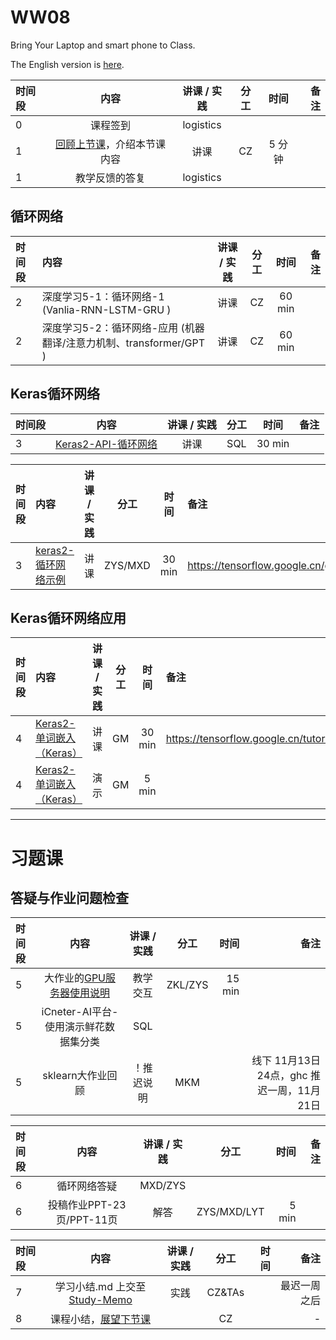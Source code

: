 # WW08  

Bring Your Laptop and smart phone  to Class. 

The English version is [here](WW9-Plan-en.md).

| 时间段 |  内容    | 讲课 / 实践     |  分工  | 时间   |  备注       |
| :---   |   :----:    |   :----:    |    :----: |  :---:   | ---: |
|   0    |  课程签到     |  logistics   |          |         |      |
|   1    |  [回顾上节课](../WW8/WW8-Plan.md)，介绍本节课内容     |  讲课    |     CZ     |  5 分钟     |    |
|   1    |  教学反馈的答复     |  logistics   |          |         |      |


## 循环网络

| 时间段 |      内容      | 讲课 / 实践 | 分工  | 时间   |   备注 |
| :---- | :-----------------------| :---------: | :---: |:---: | -----------: |
|   2    | 深度学习5-1：循环网络-1 (Vanlia-RNN-LSTM-GRU )  |    讲课     |  CZ   |   60 min |    |
|   2    | 深度学习5-2：循环网络-应用 (机器翻译/注意力机制、transformer/GPT )  |    讲课     |  CZ   |   60 min |    |

## Keras循环网络

|时间段 |    内容    |   讲课 / 实践     |    分工   | 时间  |  备注       |
| :---  |   :---------------:    |   :----------:    |   :----:   |  :----:    | ---: |
|   3   | [Keras2-API-循环网络](../../../Contents/DeepLearning/TensorFlow2/TensorFlow2-keras-rnn-basic.md)   | 讲课 |  SQL   |  30 min  |    |

|时间段 |    内容    |   讲课 / 实践     |    分工  | 时间 |  备注       |
| :----  |   :---------------  |  :----------:   |    :----:  |    :----:   | :--- |
|   3   | [keras2-循环网络示例](../../../Contents/DeepLearning/TensorFlow2/TensorFlow2-keras-rnn-basic.md)   | 讲课 | ZYS/MXD  | 30 min  |   https://tensorflow.google.cn/guide/keras/rnn      |

## Keras循环网络应用

|时间段 |    内容    |   讲课 / 实践     |    分工  | 时间 |  备注       |
| :----  |   :---------------  |  :----------:   |    :----: |    :----:   | :--- |
|   4   | [Keras2-单词嵌入（Keras）](../../../Contents/DeepLearning/TensorFlow2/TensorFlow2-keras-rnn-basic.md)   | 讲课 |  GM   | 30 min | https://tensorflow.google.cn/tutorials/text/word_embeddings    |
|   4   | [Keras2-单词嵌入（Keras）](../../../Contents/DeepLearning/TensorFlow2/TensorFlow2-keras-rnn-basic.md)   | 演示 |  GM   |  5 min |     |

----
# 习题课 
## 答疑与作业问题检查

|时间段   |  内容    | 讲课 / 实践     |  分工  | 时间  | 备注       |
| :---   |   :----:    |   :----:    |    :----:    |       ---: | ---: |
|   5    |  大作业的[GPU服务器使用说明](http://101.6.161.25:38084)  |  教学交互   |  ZKL/ZYS    |  15 min  |    |
|   5    |  iCneter-AI平台-使用演示鲜花数据集分类  |  SQL   |      |     |          |
|   5    |  sklearn大作业回顾    |  ！推迟说明  | MKM   |     |   线下 11月13日24点，ghc 推迟一周，11月21日   |


|时间段  |  内容    | 讲课 / 实践  |  分工   | 时间 |  备注       |
| :---  |  :----:  | :----:  |    :----:    | ---: | ---: |
|   6     |  循环网络答疑  |  MXD/ZYS   |    |     |          |         |      |
|   6     |  投稿作业PPT-23页/PPT-11页  |  解答 | ZYS/MXD/LYT  | 5 min  |          |

| 时间段 |  内容    |  讲课 / 实践     |  分工   | 时间 |  备注       |
| :----  |   :----:    |   :----:    |    :----:    | ---: |  ---: |
|   7    | 学习小结.md 上交至[Study-Memo](../../../Study-Memo)   |  实践    |     CZ&TAs     |        |  最迟一周之后 |
|   8    | 课程小结，[展望下节课](../../Part2/WW10/WW10-Plan.md)    |     |  CZ   |       | -  |
